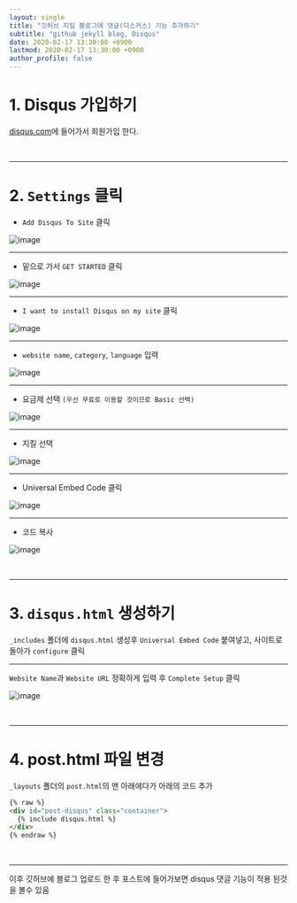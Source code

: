 ```yaml
---
layout: single
title: "깃허브 지킬 블로그에 댓글(디스커스) 기능 추가하기"
subtitle: "github jekyll blog, Disqus"
date: 2020-02-17 13:30:00 +0900
lastmod: 2020-02-17 13:30:00 +0900
author_profile: false
---
```


# 1. Disqus 가입하기

[disqus.com](https://disqus.com/)에 들어가서 회원가입 한다.

<br />

---

# 2. `Settings` 클릭

- `Add Disqus To Site` 클릭

![image](https://user-images.githubusercontent.com/59393359/74631860-69830480-51a1-11ea-9136-44614d5e8b18.png)

---

- 밑으로 가서 `GET STARTED` 클릭

![image](https://user-images.githubusercontent.com/59393359/74631991-b36bea80-51a1-11ea-9179-59f7cba03309.png)

---

- `I want to install Disqus on my site` 클릭

![image](https://user-images.githubusercontent.com/59393359/74631531-89fe8f00-51a0-11ea-8c8a-f07962e4d507.png)

---

- `website name`, `category`, `language` 입력

![image](https://user-images.githubusercontent.com/59393359/74640976-dacbb300-51b3-11ea-9001-6ca15808d1eb.png)

---

- 요금제 선택 `(우선 무료로 이용할 것이므로 Basic 선택)`

![image](https://user-images.githubusercontent.com/59393359/74641222-4746b200-51b4-11ea-9360-b0a20ca74698.png)

---

- 지킬 선택

![image](https://user-images.githubusercontent.com/59393359/74641391-8d9c1100-51b4-11ea-8f91-f44dad0dfcc2.png)

---

- Universal Embed Code 클릭

![image](https://user-images.githubusercontent.com/59393359/74641580-e4a1e600-51b4-11ea-8427-2a21e24b7e5a.png)

---

- 코드 복사

![image](https://user-images.githubusercontent.com/59393359/74641740-229f0a00-51b5-11ea-9b3f-1dc2742327e0.png)

<br/>

---

# 3. `disqus.html` 생성하기

`_includes` 폴더에 `disqus.html` 생성후 `Universal Embed Code` 붙여넣고, 사이트로 돌아가 `configure` 클릭

---

`Website Name`과 `Website URL` 정확하게 입력 후 `Complete Setup` 클릭

![image](https://user-images.githubusercontent.com/59393359/74642225-efa94600-51b5-11ea-98f9-859ba4f44342.png)

<br/>

---

# 4. post.html 파일 변경

`_layouts` 폴더의 `post.html`의 맨 아래에다가 아래의 코드 추가

```html
{% raw %}
<div id="post-disqus" class="container">
  {% include disqus.html %}
</div>
{% endraw %}
```

<br/>

---

이후 깃허브에 블로그 업로드 한 후 포스트에 들어가보면 disqus 댓글 기능이 적용 된것을 볼수 있음

<br/>
